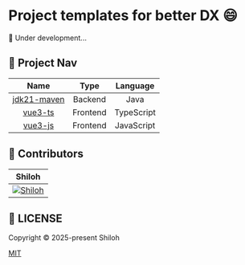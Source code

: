 # Project templates for better DX 😄

🚧 Under development...

## 🚀 Project Nav

|                   Name                    |   Type   |  Language  |
|:-----------------------------------------:|:--------:|:----------:|
| [jdk21-maven](./backend/java/jdk21-maven) | Backend  |    Java    |
|     [vue3-ts](./frontend/vue/vue3-ts)     | Frontend | TypeScript |
|     [vue3-js](./frontend/vue/vue3-js)     | Frontend | JavaScript |

## 💪 Contributors

|                                             Shiloh                                              |
|:-----------------------------------------------------------------------------------------------:|
| [![Shiloh](https://avatars.githubusercontent.com/u/46670399?v=4)](https://github.com/shilohooo) |

## 🔖 LICENSE

Copyright © 2025-present Shiloh

[MIT](./LICENSE)
